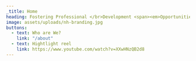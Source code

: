 ```yaml
---
_title: Home
heading: Fostering Professional </br>Development <span><em>Opportunities</em></span>.
image: assets/uploads/nh-branding.jpg
buttons:
  - text: Who are We?
    link: "/about"
  - text: Hightlight reel
    link: https://www.youtube.com/watch?v=XXwHNzQB2d8
---
```


